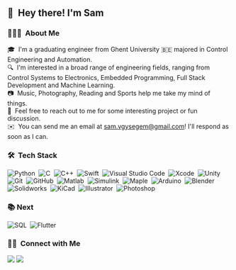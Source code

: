 ## 👋 &nbsp;Hey there! I'm Sam

### 👨🏻‍💻 &nbsp;About Me

🎓 &nbsp;I'm a graduating engineer from Ghent University :belgium: majored in Control Engineering and Automation.\
:mag: &nbsp;I'm interested in a broad range of engineering fields, ranging from Control Systems to Electronics, Embedded Programming, Full Stack Development and Machine Learning.\
:camera: &nbsp;Music, Photography, Reading and Sports help me take my mind of things.\
💬 &nbsp;Feel free to reach out to me for some interesting project or fun discussion.\
✉️ &nbsp;You can send me an email at sam.vgysegem@gmail.com! I'll respond as soon as I can.
 <!--- 📄 &nbsp;Please have a look at my [Résumé](https://www.adityavsingh.com/resume.html) for more details about me. I'm open to feedback and suggestions!) --->

### 🛠 &nbsp;Tech Stack

![Python](https://img.shields.io/badge/-Python-3776AB?style=flat&logo=python&logoColor=white)&nbsp;
![C](https://img.shields.io/badge/-C-A8B9CC?style=flat&logo=C&logoColor=white)&nbsp;
![C++](https://img.shields.io/badge/-C++-00599CA?style=flat&logo=C%2B%2B&logoColor=white)&nbsp;
![Swift](https://img.shields.io/badge/-Swift-FA7343?style=flat&logo=Swift&logoColor=white)&nbsp;
![Visual Studio Code](https://img.shields.io/badge/-Visual%20Studio%20Code-007ACC?style=flat&logo=visual-studio-code&logoColor=white)&nbsp;
![Xcode](https://img.shields.io/badge/-Xcode-147EFB?style=flat&logo=xcode&logoColor=white)&nbsp;
![Unity](https://img.shields.io/badge/-Unity-000000?style=flat&logo=unity&logoColor=white)&nbsp;
![Git](https://img.shields.io/badge/-Git-F05032?style=flat&logo=git&logoColor=white)&nbsp;
![GitHub](https://img.shields.io/badge/-GitHub-181717?style=flat&logo=github&logoColor=white)&nbsp;
![Matlab](https://img.shields.io/badge/-Matlab-007ACC?style=flat&logo=matlab&logoColor=white)&nbsp;
![Simulink](https://img.shields.io/badge/-Simulink-F05032?style=flat&logo=simulink&logoColor=white)&nbsp;
![Maple](https://img.shields.io/badge/-Maple-3A6693?style=flat&logo=maple&logoColor=white)&nbsp;
![Arduino](https://img.shields.io/badge/-Arduino/Teensy-00979D?style=flat&logo=arduino&logoColor=white)&nbsp;
![Blender](https://img.shields.io/badge/-Blender-F5792A?style=flat&logo=blender&logoColor=white)&nbsp;
![Solidworks](https://img.shields.io/badge/-Solidworks-BD2C22?style=flat&logo=solidworks&logoColor=white)&nbsp;
![KiCad](https://img.shields.io/badge/-KiCad-B68E29?style=flat&logo=kicad&logoColor=white)&nbsp;
![Illustrator](https://img.shields.io/badge/-Illustrator-FF9A00?style=flat&logo=adobe-illustrator&logoColor=white)&nbsp;
![Photoshop](https://img.shields.io/badge/-Photoshop-31A8FF?style=flat&logo=adobe-photoshop&logoColor=white)&nbsp;

### :books: Next

![SQL](https://img.shields.io/badge/-PostgreSQL-4169E1?style=flat&logo=postgresql&logoColor=white)&nbsp;
![Flutter](https://img.shields.io/badge/-Flutter-02569B?style=flat&logo=flutter&logoColor=white)&nbsp;

### 🤝🏻 &nbsp;Connect with Me

<p align="left">
<a href="https://www.linkedin.com/in/sam-van-gysegem-849675100/"><img src="https://img.shields.io/badge/-Sam%20Van%20Gysegem-0A66C2?style=flat&logo=Linkedin&logoColor=white"/></a>
<a href="https://www.facebook.com/profile.php?id=100006229087640"><img src="https://img.shields.io/badge/-Sam%20Van%20Gysegem-1877F2?style=flat&logo=Facebook&logoColor=white"/></a>
</p>


